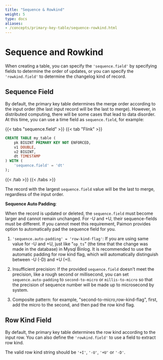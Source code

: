 ```yaml
---
title: "Sequence & Rowkind"
weight: 5
type: docs
aliases:
- /concepts/primary-key-table/sequence-rowkind.html
---
```

<!--
Licensed to the Apache Software Foundation (ASF) under one
or more contributor license agreements.  See the NOTICE file
distributed with this work for additional information
regarding copyright ownership.  The ASF licenses this file
to you under the Apache License, Version 2.0 (the
"License"); you may not use this file except in compliance
with the License.  You may obtain a copy of the License at

  http://www.apache.org/licenses/LICENSE-2.0

Unless required by applicable law or agreed to in writing,
software distributed under the License is distributed on an
"AS IS" BASIS, WITHOUT WARRANTIES OR CONDITIONS OF ANY
KIND, either express or implied.  See the License for the
specific language governing permissions and limitations
under the License.
-->

# Sequence and Rowkind

When creating a table, you can specify the `'sequence.field'` by specifying fields to determine the order of updates,
or you can specify the `'rowkind.field'` to determine the changelog kind of record.

## Sequence Field

By default, the primary key table determines the merge order according to the input order (the last input record will be the last to merge). However, in distributed computing,
there will be some cases that lead to data disorder. At this time, you can use a time field as `sequence.field`, for example:

{{< tabs "sequence.field" >}}
{{< tab "Flink" >}}
```sql
CREATE TABLE my_table (
    pk BIGINT PRIMARY KEY NOT ENFORCED,
    v1 DOUBLE,
    v2 BIGINT,
    dt TIMESTAMP
) WITH (
    'sequence.field' = 'dt'
);
```
{{< /tab >}}
{{< /tabs >}}

The record with the largest `sequence.field` value will be the last to merge, regardless of the input order.

**Sequence Auto Padding**:

When the record is updated or deleted, the `sequence.field` must become larger and cannot remain unchanged.
For -U and +U, their sequence-fields must be different. If you cannot meet this requirement, Paimon provides
option to automatically pad the sequence field for you.

1. `'sequence.auto-padding' = 'row-kind-flag'`: If you are using same value for -U and +U, just like "`op_ts`"
   (the time that the change was made in the database) in Mysql Binlog. It is recommended to use the automatic
   padding for row kind flag, which will automatically distinguish between -U (-D) and +U (+I).

2. Insufficient precision: If the provided `sequence.field` doesn't meet the precision, like a rough second or
   millisecond, you can set `sequence.auto-padding` to `second-to-micro` or `millis-to-micro` so that the precision
   of sequence number will be made up to microsecond by system.

3. Composite pattern: for example, "second-to-micro,row-kind-flag", first, add the micro to the second, and then
   pad the row kind flag.

## Row Kind Field

By default, the primary key table determines the row kind according to the input row. You can also define the
`'rowkind.field'` to use a field to extract row kind.

The valid row kind string should be `'+I'`, `'-U'`, `'+U'` or `'-D'`.
